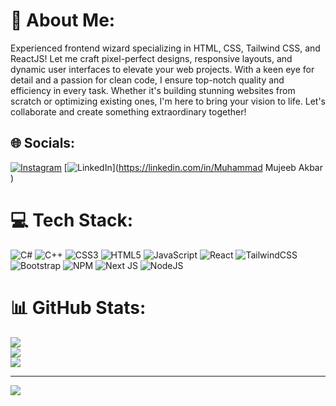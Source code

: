 # 💫 About Me:
Experienced frontend wizard specializing in HTML, CSS, Tailwind CSS, and ReactJS! Let me craft pixel-perfect designs, responsive layouts, and dynamic user interfaces to elevate your web projects. With a keen eye for detail and a passion for clean code, I ensure top-notch quality and efficiency in every task. Whether it's building stunning websites from scratch or optimizing existing ones, I'm here to bring your vision to life. Let's collaborate and create something extraordinary together!

## 🌐 Socials:
[![Instagram](https://img.shields.io/badge/Instagram-%23E4405F.svg?logo=Instagram&logoColor=white)](https://instagram.com/mmakbar98) [![LinkedIn](https://img.shields.io/badge/LinkedIn-%230077B5.svg?logo=linkedin&logoColor=white)](https://linkedin.com/in/Muhammad Mujeeb Akbar  ) 

# 💻 Tech Stack:
![C#](https://img.shields.io/badge/c%23-%23239120.svg?style=for-the-badge&logo=csharp&logoColor=white) ![C++](https://img.shields.io/badge/c++-%2300599C.svg?style=for-the-badge&logo=c%2B%2B&logoColor=white) ![CSS3](https://img.shields.io/badge/css3-%231572B6.svg?style=for-the-badge&logo=css3&logoColor=white) ![HTML5](https://img.shields.io/badge/html5-%23E34F26.svg?style=for-the-badge&logo=html5&logoColor=white) ![JavaScript](https://img.shields.io/badge/javascript-%23323330.svg?style=for-the-badge&logo=javascript&logoColor=%23F7DF1E) ![React](https://img.shields.io/badge/react-%2320232a.svg?style=for-the-badge&logo=react&logoColor=%2361DAFB) ![TailwindCSS](https://img.shields.io/badge/tailwindcss-%2338B2AC.svg?style=for-the-badge&logo=tailwind-css&logoColor=white) ![Bootstrap](https://img.shields.io/badge/bootstrap-%238511FA.svg?style=for-the-badge&logo=bootstrap&logoColor=white) ![NPM](https://img.shields.io/badge/NPM-%23CB3837.svg?style=for-the-badge&logo=npm&logoColor=white) ![Next JS](https://img.shields.io/badge/Next-black?style=for-the-badge&logo=next.js&logoColor=white) ![NodeJS](https://img.shields.io/badge/node.js-6DA55F?style=for-the-badge&logo=node.js&logoColor=white)
# 📊 GitHub Stats:
![](https://github-readme-stats.vercel.app/api?username=MMAkbar993&theme=dark&hide_border=false&include_all_commits=false&count_private=false)<br/>
![](https://github-readme-streak-stats.herokuapp.com/?user=MMAkbar993&theme=dark&hide_border=false)<br/>
![](https://github-readme-stats.vercel.app/api/top-langs/?username=MMAkbar993&theme=dark&hide_border=false&include_all_commits=false&count_private=false&layout=compact)

---
[![](https://visitcount.itsvg.in/api?id=MMAkbar993&icon=0&color=0)](https://visitcount.itsvg.in)

<!-- Proudly created with GPRM ( https://gprm.itsvg.in ) -->
